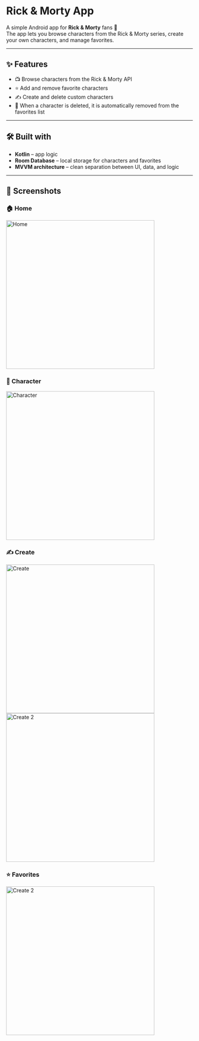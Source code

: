 # Rick & Morty App

A simple Android app for **Rick & Morty** fans 🎉  
The app lets you browse characters from the Rick & Morty series, create your own characters, and manage favorites.

---

## ✨ Features
- 📺 Browse characters from the Rick & Morty API
- ⭐ Add and remove favorite characters
- ✍️ Create and delete custom characters
- 🔄 When a character is deleted, it is automatically removed from the favorites list

---

## 🛠️ Built with
- **Kotlin** – app logic
- **Room Database** – local storage for characters and favorites
- **MVVM architecture** – clean separation between UI, data, and logic

---

## 📸 Screenshots

### 🏠 Home
<img src="./docs/screenshots/RM_home.jpg" alt="Home" width="400" />

### 👤 Character
<img src="./docs/screenshots/RM_home.jpg" alt="Character" width="400" />

### ✍️ Create
<img src="./docs/screenshots/RM_create.jpg" alt="Create" width="400" style="margin-right:24px;" /> 

<img src="./docs/screenshots/RM_create-2.jpg" alt="Create 2" width="400" />

### ⭐ Favorites
<img src="./docs/screenshots/RM_fav.jpg" alt="Create 2" width="400" />